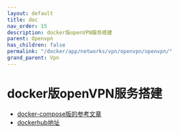 ```yaml
---
layout: default
title: doc
nav_order: 15
description: docker版openVPN服务搭建
parent: Openvpn
has_children: false
permalink: "/docker/app/networks/vpn/openvpn/openvpn/"
grand_parent: Vpn
---
```


# docker版openVPN服务搭建

- [docker-compose版的参考文章](https://github.com/kylemanna/docker-openvpn/blob/master/docs/docker-compose.md)
- [dockerhub地址](https://hub.docker.com/r/kylemanna/openvpn)
